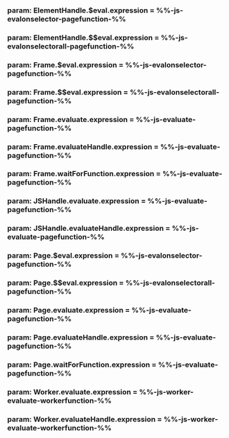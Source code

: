 ### param: ElementHandle.$eval.expression = %%-js-evalonselector-pagefunction-%%
### param: ElementHandle.$$eval.expression = %%-js-evalonselectorall-pagefunction-%%
### param: Frame.$eval.expression = %%-js-evalonselector-pagefunction-%%
### param: Frame.$$eval.expression = %%-js-evalonselectorall-pagefunction-%%
### param: Frame.evaluate.expression = %%-js-evaluate-pagefunction-%%
### param: Frame.evaluateHandle.expression = %%-js-evaluate-pagefunction-%%
### param: Frame.waitForFunction.expression = %%-js-evaluate-pagefunction-%%
### param: JSHandle.evaluate.expression = %%-js-evaluate-pagefunction-%%
### param: JSHandle.evaluateHandle.expression = %%-js-evaluate-pagefunction-%%
### param: Page.$eval.expression = %%-js-evalonselector-pagefunction-%%
### param: Page.$$eval.expression = %%-js-evalonselectorall-pagefunction-%%
### param: Page.evaluate.expression = %%-js-evaluate-pagefunction-%%
### param: Page.evaluateHandle.expression = %%-js-evaluate-pagefunction-%%
### param: Page.waitForFunction.expression = %%-js-evaluate-pagefunction-%%
### param: Worker.evaluate.expression = %%-js-worker-evaluate-workerfunction-%%
### param: Worker.evaluateHandle.expression = %%-js-worker-evaluate-workerfunction-%%
